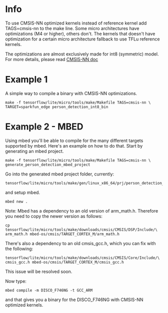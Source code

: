 # Info

To use CMSIS-NN optimized kernels instead of reference kernel add TAGS=cmsis-nn
to the make line. Some micro architectures have optimizations (M4 or higher),
others don't. The kernels that doesn't have optimization for a certain micro
architecture fallback to use TFLu reference kernels.

The optimizations are almost exclusively made for int8 (symmetric) model. For
more details, please read
[CMSIS-NN doc](https://github.com/ARM-software/CMSIS_5/blob/develop/CMSIS/NN/README.md)

# Example 1

A simple way to compile a binary with CMSIS-NN optimizations.

```
make -f tensorflow/lite/micro/tools/make/Makefile TAGS=cmsis-nn \
TARGET=sparkfun_edge person_detection_int8_bin
```

# Example 2 - MBED

Using mbed you'll be able to compile for the many different targets supported by
mbed. Here's an example on how to do that. Start by generating an mbed project.

```
make -f tensorflow/lite/micro/tools/make/Makefile TAGS=cmsis-nn \
generate_person_detection_mbed_project
```

Go into the generated mbed project folder, currently:

```
tensorflow/lite/micro/tools/make/gen/linux_x86_64/prj/person_detection_int8/mbed
```

and setup mbed.

```
mbed new .
```

Note: Mbed has a dependency to an old version of arm_math.h. Therefore you need
to copy the newer version as follows:

```
cp tensorflow/lite/micro/tools/make/downloads/cmsis/CMSIS/DSP/Include/\
arm_math.h mbed-os/cmsis/TARGET_CORTEX_M/arm_math.h
```

There's also a dependency to an old cmsis_gcc.h, which you can fix with the
following:

```
tensorflow/lite/micro/tools/make/downloads/cmsis/CMSIS/Core/Include/\
cmsis_gcc.h mbed-os/cmsis/TARGET_CORTEX_M/cmsis_gcc.h
```

This issue will be resolved soon.

Now type:

```
mbed compile -m DISCO_F746NG -t GCC_ARM
```

and that gives you a binary for the DISCO_F746NG with CMSIS-NN optimized
kernels.
